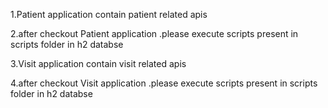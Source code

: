 1.Patient application contain  patient related apis

2.after checkout Patient application .please execute scripts  present in scripts folder in h2 databse

3.Visit application contain  visit related apis

4.after checkout Visit application .please execute scripts  present in scripts folder in h2 databse
